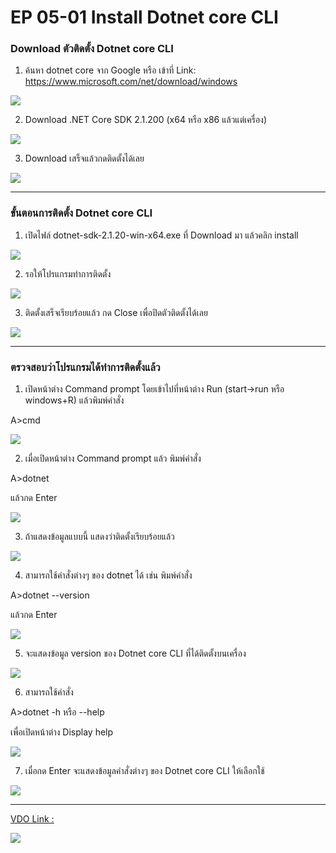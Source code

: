 # EP 05-01 Install Dotnet core CLI

### Download ตัวติดตั้ง Dotnet core CLI

1) ค้นหา dotnet core จาก Google หรือ เข้าที่ Link: [https://www.microsoft.com/net/download/windows ](https://www.microsoft.com/net/download/windows )

![](images/EP05-01Dotnet/01.PNG)

2) Download .NET Core SDK 2.1.200 (x64 หรือ x86 แล้วแต่เครื่อง)

![](images/EP05-01Dotnet/02.PNG)

3) Download เสร็จแล้วกดติดตั้งได้เลย

![](images/EP05-01Dotnet/03.PNG)

* * *

### ขั้นตอนการติดตั้ง Dotnet core CLI

1) เปิดไฟล์ dotnet-sdk-2.1.20-win-x64.exe ที่ Download มา แล้วคลิก install  

![](images/EP05-01Dotnet/04.PNG)

2) รอให้โปรแกรมทำการติดตั้ง  

![](images/EP05-01Dotnet/05.PNG)

3) ติดตั้งเสร็จเรียบร้อยแล้ว กด Close เพื่อปิดตัวติดตั้งได้เลย  

![](images/EP05-01Dotnet/06.PNG)

* * *

### ตรวจสอบว่าโปรแกรมได้ทำการติดตั้งแล้ว

1) เปิดหน้าต่าง Command prompt โดยเข้าไปที่หน้าต่าง Run (start->run หรือ windows+R) แล้วพิมพ์คำสั่ง

A>cmd  

![](images/EP05-01Dotnet/07.PNG)

2) เมื่อเปิดหน้าต่าง Command prompt แล้ว พิมพ์คำสั่ง 

A>dotnet 

แล้วกด Enter  

![](images/EP05-01Dotnet/08.PNG)

3) ถ้าแสดงข้อมูลแบบนี้ แสดงว่าติดตั้งเรียบร้อยแล้ว  

![](images/EP05-01Dotnet/09.PNG)

4) สามารถใช้คำสั่งต่างๆ ของ dotnet ได้ เช่น พิมพ์คำสั่ง 

A>dotnet --version

แล้วกด Enter  

![](images/EP05-01Dotnet/10.PNG)

5) จะแสดงข้อมูล version ของ Dotnet core CLI ที่ได้ติดตั้งบนเครื่อง  

![](images/EP05-01Dotnet/11.PNG)

6) สามารถใช้คำสั่ง 

A>dotnet -h หรือ --help

เพื่อเปิดหน้าต่าง Display help  

![](images/EP05-01Dotnet/12.PNG)

7) เมื่อกด Enter จะแสดงข้อมูลคำสั่งต่างๆ ของ Dotnet core CLI ให้เลือกใช้  

![](images/EP05-01Dotnet/13.PNG)

* * *

[VDO Link : ](http://www.youtube.com/watch?v=Hu_HgZ533M0)

[![](images/EP05-01Dotnet/14.PNG)](http://www.youtube.com/watch?v=Hu_HgZ533M0)